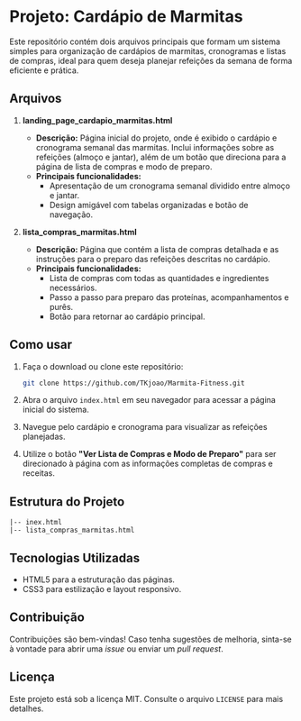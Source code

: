 # Projeto: Cardápio de Marmitas

Este repositório contém dois arquivos principais que formam um sistema simples para organização de cardápios de marmitas, cronogramas e listas de compras, ideal para quem deseja planejar refeições da semana de forma eficiente e prática.

## Arquivos

1. **landing_page_cardapio_marmitas.html**
    - **Descrição:** Página inicial do projeto, onde é exibido o cardápio e cronograma semanal das marmitas. Inclui informações sobre as refeições (almoço e jantar), além de um botão que direciona para a página de lista de compras e modo de preparo.
    - **Principais funcionalidades:**
      - Apresentação de um cronograma semanal dividido entre almoço e jantar.
      - Design amigável com tabelas organizadas e botão de navegação.

2. **lista_compras_marmitas.html**
    - **Descrição:** Página que contém a lista de compras detalhada e as instruções para o preparo das refeições descritas no cardápio.
    - **Principais funcionalidades:**
      - Lista de compras com todas as quantidades e ingredientes necessários.
      - Passo a passo para preparo das proteínas, acompanhamentos e purês.
      - Botão para retornar ao cardápio principal.

## Como usar

1. Faça o download ou clone este repositório:
    ```bash
    git clone https://github.com/TKjoao/Marmita-Fitness.git
    ```

2. Abra o arquivo `index.html` em seu navegador para acessar a página inicial do sistema.

3. Navegue pelo cardápio e cronograma para visualizar as refeições planejadas.

4. Utilize o botão **"Ver Lista de Compras e Modo de Preparo"** para ser direcionado à página com as informações completas de compras e receitas.

## Estrutura do Projeto

```
|-- inex.html
|-- lista_compras_marmitas.html
```

## Tecnologias Utilizadas
- HTML5 para a estruturação das páginas.
- CSS3 para estilização e layout responsivo.

## Contribuição

Contribuições são bem-vindas! Caso tenha sugestões de melhoria, sinta-se à vontade para abrir uma _issue_ ou enviar um _pull request_.

## Licença

Este projeto está sob a licença MIT. Consulte o arquivo `LICENSE` para mais detalhes.

